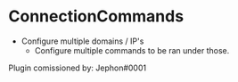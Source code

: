 # ConnectionCommands
- Configure multiple domains / IP's
    - Configure multiple commands to be ran under those.

Plugin comissioned by: Jephon#0001
